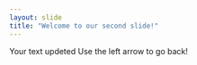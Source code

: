```yaml
---
layout: slide
title: "Welcome to our second slide!"
---
```

Your text updeted
Use the left arrow to go back!
